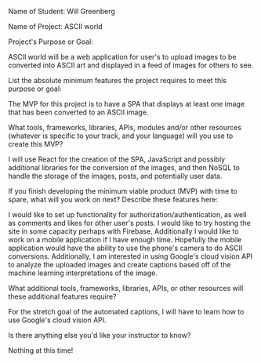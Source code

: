 Name of Student: Will Greenberg

Name of Project: ASCII world

Project's Purpose or Goal:

ASCII world will be a web application for user's to upload images to be converted into ASCII art and displayed in a feed of images for others to see.

List the absolute minimum features the project requires to meet this purpose or goal:

The MVP for this project is to have a SPA that displays at least one image that has been converted to an ASCII image.

What tools, frameworks, libraries, APIs, modules and/or other resources (whatever is specific to your track, and your language) will you use to create this MVP? 

I will use React for the creation of the SPA, JavaScript and possibly additional libraries for the conversion of the images, and then NoSQL to handle the storage of the images, posts, and potentially user data.

If you finish developing the minimum viable product (MVP) with time to spare, what will you work on next? Describe these features here:

I would like to set up functionality for authorization/authentication, as well as comments and likes for other user's posts. I would like to try hosting the site in some capacity perhaps with Firebase. Additionally I would like to work on a mobile application if I have enough time. Hopefully the mobile application would have the ability to use the phone's camera to do ASCII conversions. Additionally, I am interested in using Google's cloud vision API to analyze the uploaded images and create captions based off of the machine learning interpretations of the image.

What additional tools, frameworks, libraries, APIs, or other resources will these additional features require?

For the stretch goal of the automated captions, I will have to learn how to use Google's cloud vision API.

Is there anything else you'd like your instructor to know?

Nothing at this time!